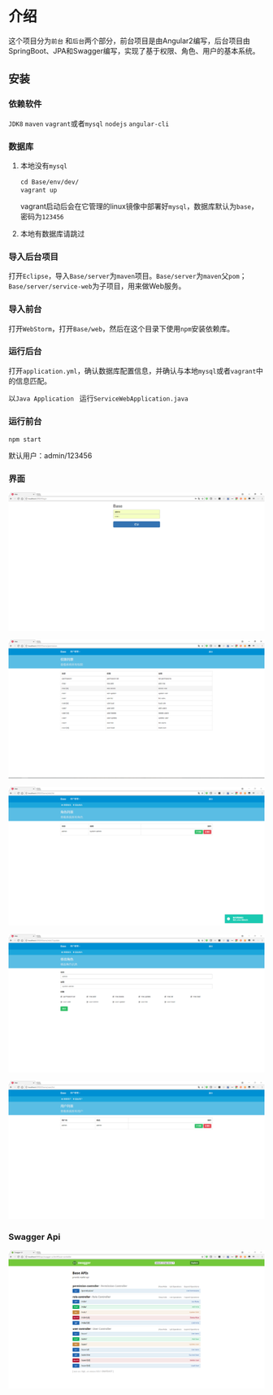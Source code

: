 # 介绍

这个项目分为`前台` 和`后台`两个部分，前台项目是由Angular2编写，后台项目由SpringBoot、JPA和Swagger编写，实现了基于权限、角色、用户的基本系统。

## 安装

### 依赖软件

`JDK8` `maven` `vagrant`或者`mysql` `nodejs` `angular-cli`

### 数据库

1. 本地没有`mysql`

   ```shell
   cd Base/env/dev/
   vagrant up
   ```

   vagrant启动后会在它管理的linux镜像中部署好`mysql`，数据库默认为`base`，密码为`123456`

2. 本地有数据库请跳过

### 导入后台项目

打开`Eclipse`，导入`Base/server`为`maven`项目。`Base/server`为`maven`父`pom`；`Base/server/service-web`为子项目，用来做Web服务。

### 导入前台

打开`WebStorm`，打开`Base/web`，然后在这个目录下使用`npm`安装依赖库。

### 运行后台

打开`application.yml`，确认数据库配置信息，并确认与本地`mysql`或者`vagrant`中的信息匹配。

以`Java Application ` 运行`ServiceWebApplication.java`

### 运行前台

```shell
npm start
```

默认用户：admin/123456

### 界面

![](./images/login.jpg)

![](./images/home-permission.jpg)

![](./images/home-role-list.jpg)

![](./images/home-role-update.jpg)

![](./images/home-user-list.jpg)

### Swagger Api

![](./images/swagger.jpg)